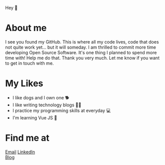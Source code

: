 Hey 👋

<h1>About me</h1>
<p>I see you found my GitHub. This is where all my code lives, code that does not quite work yet... but it will someday. I am thrilled to commit more time developing Open Source Software. It's one thing I planned to spend more time with! Help me do that. Thank you very much. Let me know if you want to get in touch with me. </p>


<h1>My Likes</h1>

<ul>
<li>I like dogs and I own one 🐕 <br /></li>
<li>I like writing technology blogs ✍🏻 <br /></li>
<li>I practice my programming skills at everyday 💻  <br /></li>
<li>I'm learning Vue JS 📕 <br /></li>
</ul>


<h1>Find me at</h1>
<a href = "mailto: aisgupta06@gmail.com">Email</a>
<a href="https://www.linkedin.com/in/linkaishgupta">LinkedIn</a> <br />
<a href="https://www.medium.com/@thelatestcheckout">Blog</a> <br />

